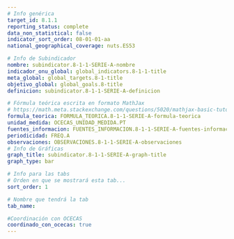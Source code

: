 ```yaml
---
# Info genérica
target_id: 8.1.1
reporting_status: complete
data_non_statistical: false
indicator_sort_order: 08-01-01-aa
national_geographical_coverage: nuts.ES53

# Info de Subindicador
nombre: subindicator.8-1-1-SERIE-A-nombre
indicador_onu_global: global_indicators.8-1-1-title
meta_global: global_targets.8-1-title
objetivo_global: global_goals.8-title
definicion: subindicator.8-1-1-SERIE-A-definicion

# Fórmula teórica escrita en formato MathJax
# https://math.meta.stackexchange.com/questions/5020/mathjax-basic-tutorial-and-quick-reference
formula_teorica: FORMULA_TEORICA.8-1-1-SERIE-A-formula-teorica
unidad_medida: OCECAS_UNIDAD_MEDIDA.PT
fuentes_informacion: FUENTES_INFORMACION.8-1-1-SERIE-A-fuentes-informacion
periodicidad: FREQ.A
observaciones: OBSERVACIONES.8-1-1-SERIE-A-observaciones
# Info de Gráficas
graph_title: subindicator.8-1-1-SERIE-A-graph-title
graph_type: bar

# Info para las tabs
# Orden en que se mostrará esta tab...
sort_order: 1

# Nombre que tendrá la tab
tab_name: 

#Coordinación con OCECAS
coordinado_con_ocecas: true
---
```


